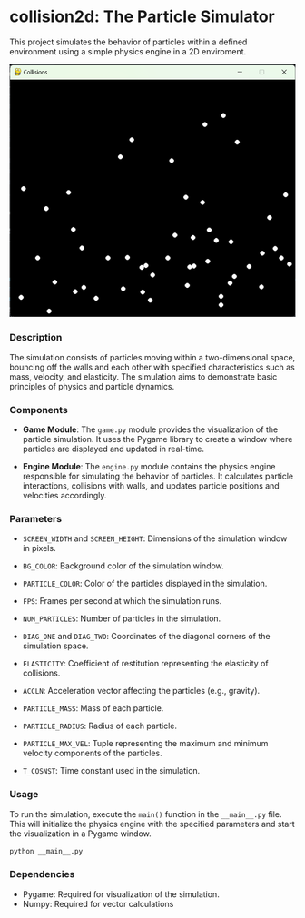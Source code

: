 # collision2d: The Particle Simulator

This project simulates the behavior of particles within a defined environment using a simple physics engine in a 2D enviroment.

![image](images/image.png)

### Description

The simulation consists of particles moving within a two-dimensional space, bouncing off the walls and each other with specified characteristics such as mass, velocity, and elasticity. The simulation aims to demonstrate basic principles of physics and particle dynamics.

### Components

- **Game Module**: The `game.py` module provides the visualization of the particle simulation. It uses the Pygame library to create a window where particles are displayed and updated in real-time.

- **Engine Module**: The `engine.py` module contains the physics engine responsible for simulating the behavior of particles. It calculates particle interactions, collisions with walls, and updates particle positions and velocities accordingly.

### Parameters

- `SCREEN_WIDTH` and `SCREEN_HEIGHT`: Dimensions of the simulation window in pixels.

- `BG_COLOR`: Background color of the simulation window.

- `PARTICLE_COLOR`: Color of the particles displayed in the simulation.

- `FPS`: Frames per second at which the simulation runs.

- `NUM_PARTICLES`: Number of particles in the simulation.

- `DIAG_ONE` and `DIAG_TWO`: Coordinates of the diagonal corners of the simulation space.

- `ELASTICITY`: Coefficient of restitution representing the elasticity of collisions.

- `ACCLN`: Acceleration vector affecting the particles (e.g., gravity).

- `PARTICLE_MASS`: Mass of each particle.

- `PARTICLE_RADIUS`: Radius of each particle.

- `PARTICLE_MAX_VEL`: Tuple representing the maximum and minimum velocity components of the particles.

- `T_COSNST`: Time constant used in the simulation.

### Usage

To run the simulation, execute the `main()` function in the `__main__.py` file. This will initialize the physics engine with the specified parameters and start the visualization in a Pygame window.

```bash
python __main__.py
```

### Dependencies

- Pygame: Required for visualization of the simulation.
- Numpy: Required for vector calculations
